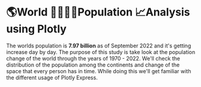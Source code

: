 # 🌎World 👨‍👨‍👧‍👦Population 📈Analysis using Plotly

The worlds population is **7.97 billion** as of September 2022 and it's getting increase day by day. The purpose of this study is take look at the population change of the world through the years of 1970 - 2022. We'll check the distribution of the population among the continents and change of the space that every person has in time. While doing this we'll get familiar with the different usage of Plotly Express. 
